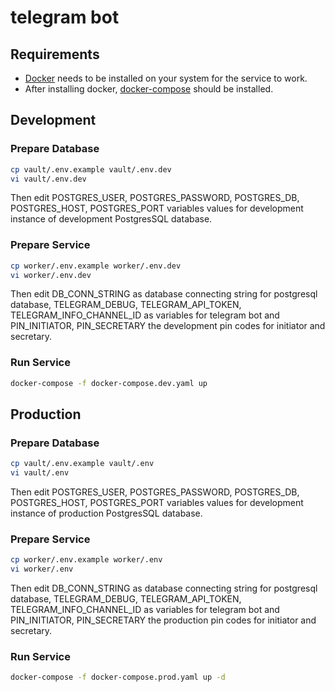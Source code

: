 # telegram bot

## Requirements
- [Docker](https://docs.docker.com/engine/install/) needs to be installed on your system for the service to work.
- After installing docker, [docker-compose](https://docs.docker.com/compose/install/) should be installed.

## Development
### Prepare Database
```bash
cp vault/.env.example vault/.env.dev
vi vault/.env.dev
```
Then edit POSTGRES_USER, POSTGRES_PASSWORD, 
POSTGRES_DB, POSTGRES_HOST, POSTGRES_PORT
variables values for development instance of
development PostgresSQL database.

### Prepare Service
```bash
cp worker/.env.example worker/.env.dev
vi worker/.env.dev
```
Then edit DB_CONN_STRING as database connecting string for postgresql database, 
TELEGRAM_DEBUG, TELEGRAM_API_TOKEN, TELEGRAM_INFO_CHANNEL_ID as variables for
telegram bot and PIN_INITIATOR, PIN_SECRETARY the development 
pin codes for initiator and secretary.

### Run Service
```bash
docker-compose -f docker-compose.dev.yaml up
```

## Production
### Prepare Database
```bash
cp vault/.env.example vault/.env
vi vault/.env
```
Then edit POSTGRES_USER, POSTGRES_PASSWORD,
POSTGRES_DB, POSTGRES_HOST, POSTGRES_PORT
variables values for development instance of
production PostgresSQL database.

### Prepare Service
```bash
cp worker/.env.example worker/.env
vi worker/.env
```
Then edit DB_CONN_STRING as database connecting string for postgresql database,
TELEGRAM_DEBUG, TELEGRAM_API_TOKEN, TELEGRAM_INFO_CHANNEL_ID as variables for
telegram bot and PIN_INITIATOR, PIN_SECRETARY the production
pin codes for initiator and secretary.

### Run Service
```bash
docker-compose -f docker-compose.prod.yaml up -d
```
